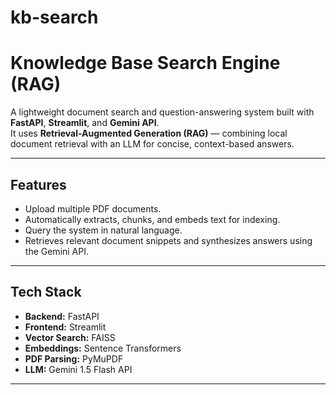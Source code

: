 # kb-search
# Knowledge Base Search Engine (RAG)

A lightweight document search and question-answering system built with **FastAPI**, **Streamlit**, and **Gemini API**.  
It uses **Retrieval-Augmented Generation (RAG)** — combining local document retrieval with an LLM for concise, context-based answers.

---

## Features
- Upload multiple PDF documents.
- Automatically extracts, chunks, and embeds text for indexing.
- Query the system in natural language.
- Retrieves relevant document snippets and synthesizes answers using the Gemini API.

---

## Tech Stack
- **Backend:** FastAPI  
- **Frontend:** Streamlit  
- **Vector Search:** FAISS  
- **Embeddings:** Sentence Transformers  
- **PDF Parsing:** PyMuPDF  
- **LLM:** Gemini 1.5 Flash API  

---


